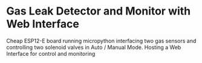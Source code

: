 # Gas Leak Detector and Monitor with Web Interface

Cheap ESP12-E board running micropython interfacing two gas sensors and controlling two solenoid valves in Auto / Manual Mode. Hosting a Web Interface for control and monitoring
